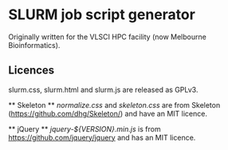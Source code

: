 SLURM job script generator
==========================
Originally written for the VLSCI HPC facility (now Melbourne Bioinformatics).

## Licences
slurm.css, slurm.html and slurm.js are released as GPLv3.

** Skeleton **
_normalize.css_ and _skeleton.css_ are from Skeleton (https://github.com/dhg/Skeleton/) and have an MIT licence.

** jQuery **
_jquery-${VERSION}.min.js_ is from https://github.com/jquery/jquery and has an MIT licence.
